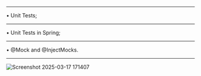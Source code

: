 ****************************************************************
• Unit Tests;
****************************************************************
• Unit Tests in Spring;
****************************************************************
• @Mock and @InjectMocks.
****************************************************************

![Screenshot 2025-03-17 171407](https://github.com/user-attachments/assets/db04e5b7-9a08-41f6-9e64-f75a08a2a8c8)

